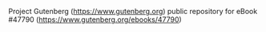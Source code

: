 Project Gutenberg (https://www.gutenberg.org) public repository for eBook #47790 (https://www.gutenberg.org/ebooks/47790)

